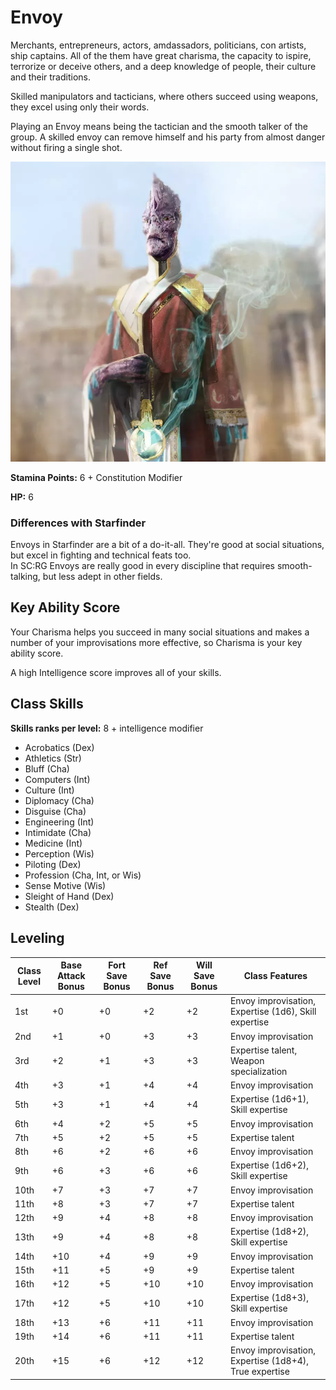 # Envoy
Merchants, entrepreneurs, actors, amdassadors, politicians, con artists, ship captains. All of the them have great charisma, the capacity to ispire, terrorize or deceive others, and a deep knowledge of people, their culture and their traditions.

Skilled manipulators and tacticians, where others succeed using weapons, they excel using only their words.

Playing an Envoy means being the tactician and the smooth talker of the group. A skilled envoy can remove himself and his party from almost danger without firing a single shot.

![Multicorp Human](../images/classes/envoy.webp)

<strong>Stamina Points:</strong> 6 + Constitution Modifier

<strong>HP:</strong> 6

### Differences with Starfinder
Envoys in Starfinder are a bit of a do-it-all. They're good at social situations, but excel in fighting and technical feats too.   
In SC:RG Envoys are really good in every discipline that requires smooth-talking, but less adept in other fields.

## Key Ability Score

Your Charisma helps you succeed in many social situations and makes a number of your improvisations more effective, so Charisma is your key ability score.

A high Intelligence score improves all of your skills.

## Class Skills

<strong>Skills ranks per level:</strong> 8 + intelligence modifier

- Acrobatics (Dex)
- Athletics (Str)
- Bluff (Cha)
- Computers (Int)
- Culture (Int)
- Diplomacy (Cha)
- Disguise (Cha)
- Engineering (Int)
- Intimidate (Cha)
- Medicine (Int)
- Perception (Wis)
- Piloting (Dex)
- Profession (Cha, Int, or Wis)
- Sense Motive (Wis)
- Sleight of Hand (Dex)
- Stealth (Dex)

## Leveling
| Class Level | Base Attack Bonus | Fort Save Bonus | Ref Save Bonus | Will Save Bonus | Class Features |
|---|---|---|---|---|---|
| 1st | +0 | +0 | +2 | +2 | Envoy improvisation, Expertise (1d6), Skill expertise |
| 2nd | +1 | +0 | +3 | +3 | Envoy improvisation |
| 3rd | +2 | +1 | +3 | +3 | Expertise talent, Weapon specialization |
| 4th | +3 | +1 | +4 | +4 | Envoy improvisation |
| 5th | +3 | +1 | +4 | +4 | Expertise (1d6+1), Skill expertise |
| 6th | +4 | +2 | +5 | +5 | Envoy improvisation |
| 7th | +5 | +2 | +5 | +5 | Expertise talent |
| 8th | +6 | +2 | +6 | +6 | Envoy improvisation |
| 9th | +6 | +3 | +6 | +6 | Expertise (1d6+2), Skill expertise |
| 10th | +7 | +3 | +7 | +7 | Envoy improvisation |
| 11th | +8 | +3 | +7 | +7 | Expertise talent |
| 12th | +9 | +4 | +8 | +8 | Envoy improvisation |
| 13th | +9 | +4 | +8 | +8 | Expertise (1d8+2), Skill expertise |
| 14th | +10 | +4 | +9 | +9 | Envoy improvisation |
| 15th | +11 | +5 | +9 | +9 | Expertise talent |
| 16th | +12 | +5 | +10 | +10 | Envoy improvisation |
| 17th | +12 | +5 | +10 | +10 | Expertise (1d8+3), Skill expertise |
| 18th | +13 | +6 | +11 | +11 | Envoy improvisation |
| 19th | +14 | +6 | +11 | +11 | Expertise talent |
| 20th | +15 | +6 | +12 | +12 | Envoy improvisation, Expertise (1d8+4), True expertise |